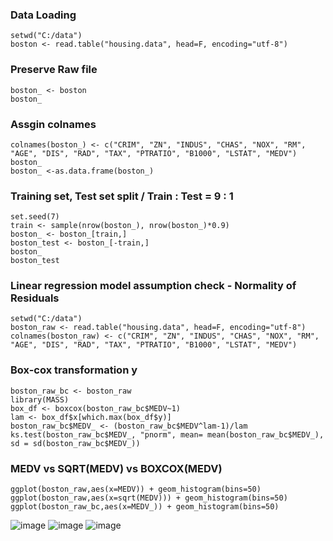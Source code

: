 ### Data Loading

    setwd("C:/data")
    boston <- read.table("housing.data", head=F, encoding="utf-8")
    
### Preserve Raw file
    
    boston_ <- boston
    boston_
    
### Assgin colnames
   
    colnames(boston_) <- c("CRIM", "ZN", "INDUS", "CHAS", "NOX", "RM", "AGE", "DIS", "RAD", "TAX", "PTRATIO", "B1000", "LSTAT", "MEDV")
    boston_
    boston_ <-as.data.frame(boston_)

### Training set, Test set split / Train : Test = 9 : 1 

    set.seed(7)
    train <- sample(nrow(boston_), nrow(boston_)*0.9) 
    boston_ <- boston_[train,] 
    boston_test <- boston_[-train,]
    boston_
    boston_test

### Linear regression model assumption check - Normality of Residuals 

    setwd("C:/data")
    boston_raw <- read.table("housing.data", head=F, encoding="utf-8")
    colnames(boston_raw) <- c("CRIM", "ZN", "INDUS", "CHAS", "NOX", "RM", "AGE", "DIS", "RAD", "TAX", "PTRATIO", "B1000", "LSTAT", "MEDV")


### Box-cox transformation y

    boston_raw_bc <- boston_raw
    library(MASS)
    box_df <- boxcox(boston_raw_bc$MEDV~1)
    lam <- box_df$x[which.max(box_df$y)]
    boston_raw_bc$MEDV_ <- (boston_raw_bc$MEDV^lam-1)/lam
    ks.test(boston_raw_bc$MEDV_, "pnorm", mean= mean(boston_raw_bc$MEDV_), sd = sd(boston_raw_bc$MEDV_))
    
### MEDV vs SQRT(MEDV) vs BOXCOX(MEDV)

    ggplot(boston_raw,aes(x=MEDV)) + geom_histogram(bins=50)
    ggplot(boston_raw,aes(x=sqrt(MEDV))) + geom_histogram(bins=50)
    ggplot(boston_raw_bc,aes(x=MEDV_)) + geom_histogram(bins=50)
    
![image](https://user-images.githubusercontent.com/74387174/100452718-098c9780-30fd-11eb-9e5b-0664c3a94b2f.png) ![image](https://user-images.githubusercontent.com/74387174/100452758-1a3d0d80-30fd-11eb-8258-3f1d91524d89.png) ![image](https://user-images.githubusercontent.com/74387174/100452770-232ddf00-30fd-11eb-87bd-feb1d898f2af.png)



